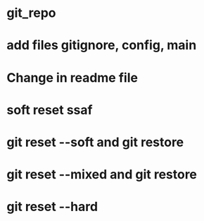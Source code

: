 # git_repo
# add files gitignore, config, main
# Change in readme file 
#
# soft reset ssaf
# git reset --soft and git restore
# git reset --mixed and git restore
# git reset --hard
#
##
#
#
#
#